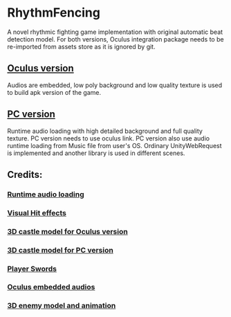 # RhythmFencing
A novel rhythmic fighting game implementation with original automatic beat detection model.
For both versions, Oculus integration package needs to be re-imported from assets store as it is ignored by git.

## [Oculus version](https://github.com/yizhengliu/RhythmFencing/tree/oculus-product)
Audios are embedded, low poly background and low quality texture is used to build apk version of the game.  
## [PC version](https://github.com/yizhengliu/RhythmFencing/tree/PC-final-product)
Runtime audio loading with high detailed background and full quality texture.
PC version needs to use oculus link.
PC version also use audio runtime loading from Music file from user's OS. Ordinary UnityWebRequest is implemented and
another library is used in different scenes.
## Credits:
### [Runtime audio loading](https://assetstore.unity.com/packages/tools/audio/audioimporter-146746)

### [Visual Hit effects](https://assetstore.unity.com/packages/vfx/particles/hit-impact-effects-free-218385)

### [3D castle model for Oculus version](https://assetstore.unity.com/packages/3d/environments/dungeons/modular-castle-121360)

### [3D castle model for PC version](https://assetstore.unity.com/packages/3d/environments/historic/sponza-229289)

### [Player Swords](https://assetstore.unity.com/packages/3d/props/weapons/long-sword-212082)

### [Oculus embedded audios](https://dova-s.jp/bgm/)

### [3D enemy model and animation](https://www.mixamo.com/)
